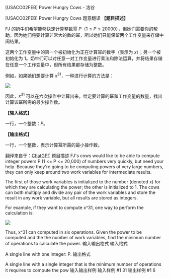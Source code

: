 



[USACO02FEB] Power Hungry Cows - 洛谷














[USACO02FEB] Power Hungry Cows
题意翻译
**【题目描述】**

FJ 的奶牛们希望能够快速计算整数幂 $P$（$1 \leq P \leq 20000$），但她们需要你的帮助。因为她们将要计算非常大的数的幂，所以她们只能保留两个工作变量来存储中间结果。

这两个工作变量中的第一个被初始化为正在计算幂的数字（表示为 $x$）；另一个被初始化为 $1$。奶牛们可以对任意一对工作变量进行乘法和除法运算，并将结果存储在任意一个工作变量中，但所有结果都存储为整数。

例如，如果她们想要计算 $x^{31}$，一种进行计算的方法是：

![](https://cdn.luogu.com.cn/upload/image_hosting/bfbznh12.png)

因此，$x^{31}$ 可以在六次操作中计算出来。给定要计算的幂和工作变量的数量，找出计算该幂所需的最少操作数。

**【输入格式】**

一行，一个整数：$P$。

**【输出格式】**

一行，一个整数，表示计算幂所需的最小操作数。

翻译来自于：[ChatGPT](https://chatgpt.com/)
题目描述
FJ's cows would like to be able to compute integer powers P (1 <= P <= 20,000) of numbers very quickly, but need your help. Because they're going to be computing powers of very large numbers, they can only keep around two work variables for intermediate results.

The first of those work variables is initialized to the number (denoted x) for which they are calculating the power; the other is initialized to 1. The cows can both multiply and divide any pair of the work variables and store the result in any work variable, but all results are stored as integers.

For example, if they want to compute x^31, one way to perform the calculation is:

![](https://cdn.luogu.com.cn/upload/image_hosting/bfbznh12.png)

Thus, x^31 can computed in six operations. Given the power to be computed and the the number of work variables, find the minimum number of operations to calculate the power.
输入输出格式
输入格式

A single line with one integer: P.
输出格式

A single line with a single integer that is the minimum number of operations it requires to compute the pow
输入输出样例
输入样例 #1
31
输出样例 #1
6






